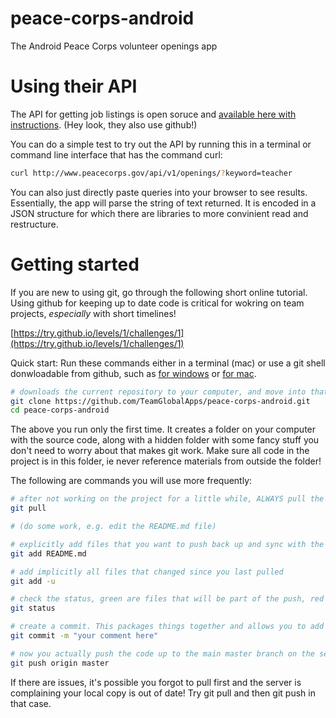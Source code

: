 # peace-corps-android
The Android Peace Corps volunteer openings app 

# Using their API
The API for getting job listings is open soruce and [available here with instructions](https://github.com/PeaceCorps/Volunteer-Openings-API).  (Hey look, they also use github!)

You can do a simple test to try out the API by running this in a terminal or command line interface that has the command curl:
```bash
curl http://www.peacecorps.gov/api/v1/openings/?keyword=teacher
```

You can also just directly paste queries into your browser to see results. Essentially, the app will parse the string of text returned. It is encoded in a JSON structure for which there are libraries to more convinient read and restructure.

# Getting started
If you are new to using git, go through the following short online tutorial. Using github for keeping up to date code is critical for wokring on team projects, *especially* with short timelines!

[https://try.github.io/levels/1/challenges/1](https://try.github.io/levels/1/challenges/1)

Quick start: Run these commands either in a terminal (mac) or use a git shell donwloadable from github, such as [for windows](https://windows.github.com/) or [for mac](https://mac.github.com/).

```bash
# downloads the current repository to your computer, and move into that directory
git clone https://github.com/TeamGlobalApps/peace-corps-android.git
cd peace-corps-android 
```

The above you run only the first time. It creates a folder on your computer with the source code, along with a hidden folder with some fancy stuff you don't need to worry about that makes git work. Make sure all code in the project is in this folder, ie never reference materials from outside the folder!

The following are commands you will use more frequently:

```bash
# after not working on the project for a little while, ALWAYS pull the most recent code from the master to your local copy
git pull

# (do some work, e.g. edit the README.md file)

# explicitly add files that you want to push back up and sync with the master after editing
git add README.md

# add implicitly all files that changed since you last pulled
git add -u

# check the status, green are files that will be part of the push, red are files that changed or are added that have not been added to the changelog
git status

# create a commit. This packages things together and allows you to add a required description for what you worked on
git commit -m "your comment here"

# now you actually push the code up to the main master branch on the server
git push origin master
```

If there are issues, it's possible you forgot to pull first and the server is complaining your local copy is out of date! Try git pull and then git push in that case.
